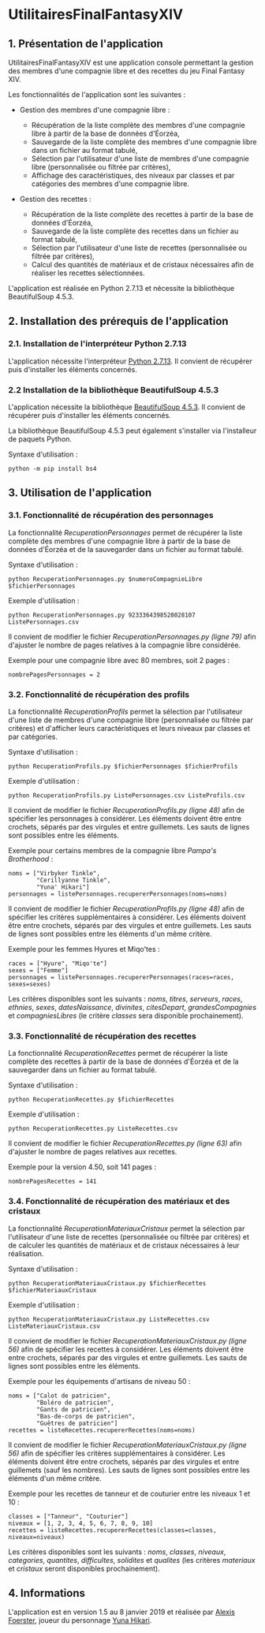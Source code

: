 # UtilitairesFinalFantasyXIV

## 1. Présentation de l'application

UtilitairesFinalFantasyXIV est une application console permettant la gestion des membres d'une compagnie libre et des recettes du jeu Final Fantasy XIV.

Les fonctionnalités de l'application sont les suivantes :

 - Gestion des membres d'une compagnie libre :
   - Récupération de la liste complète des membres d'une compagnie libre à partir de la base de données d'Éorzéa,
   - Sauvegarde de la liste complète des membres d'une compagnie libre dans un fichier au format tabulé,
   - Sélection par l'utilisateur d'une liste de membres d'une compagnie libre (personnalisée ou filtrée par critères),
   - Affichage des caractéristiques, des niveaux par classes et par catégories des membres d'une compagnie libre.

 - Gestion des recettes :
   - Récupération de la liste complète des recettes à partir de la base de données d'Éorzéa,
   - Sauvegarde de la liste complète des recettes dans un fichier au format tabulé,
   - Sélection par l'utilisateur d'une liste de recettes (personnalisée ou filtrée par critères),
   - Calcul des quantités de matériaux et de cristaux nécessaires afin de réaliser les recettes sélectionnées.

L'application est réalisée en Python 2.7.13 et nécessite la bibliothèque BeautifulSoup 4.5.3.

## 2. Installation des prérequis de l'application

### 2.1. Installation de l'interpréteur Python 2.7.13

L'application nécessite l'interpréteur [Python 2.7.13](https://www.python.org/downloads/release/python-2713/). Il convient de récupérer puis d'installer les éléments concernés.

### 2.2 Installation de la bibliothèque BeautifulSoup 4.5.3

L'application nécessite la bibliothèque [BeautifulSoup 4.5.3](https://pypi.org/project/beautifulsoup4/4.5.3/#files). Il convient de récupérer puis d'installer les éléments concernés.

La bibliothèque BeautifulSoup 4.5.3 peut également s'installer via l'installeur de paquets Python.

Syntaxe d'utilisation :

    python -m pip install bs4

## 3. Utilisation de l'application

### 3.1. Fonctionnalité de récupération des personnages

La fonctionnalité *RecuperationPersonnages* permet de récupérer la liste complète des membres d'une compagnie libre à partir de la base de données d'Éorzéa et de la sauvegarder dans un fichier au format tabulé.

Syntaxe d'utilisation :

    python RecuperationPersonnages.py $numeroCompagnieLibre $fichierPersonnages

Exemple d'utilisation :

    python RecuperationPersonnages.py 9233364398528028107 ListePersonnages.csv

Il convient de modifier le fichier *RecuperationPersonnages.py (ligne 79)* afin d'ajuster le nombre de pages relatives à la compagnie libre considérée.

Exemple pour une compagnie libre avec 80 membres, soit 2 pages :

    nombrePagesPersonnages = 2

### 3.2. Fonctionnalité de récupération des profils

La fonctionnalité *RecuperationProfils* permet la sélection par l'utilisateur d'une liste de membres d'une compagnie libre (personnalisée ou filtrée par critères) et d'afficher leurs caractéristiques et leurs niveaux par classes et par catégories.

Syntaxe d'utilisation :

    python RecuperationProfils.py $fichierPersonnages $fichierProfils

Exemple d'utilisation :

    python RecuperationProfils.py ListePersonnages.csv ListeProfils.csv

Il convient de modifier le fichier *RecuperationProfils.py (ligne 48)* afin de spécifier les personnages à considérer.
Les éléments doivent être entre crochets, séparés par des virgules et entre guillemets.
Les sauts de lignes sont possibles entre les éléments.

Exemple pour certains membres de la compagnie libre *Pampa's Brotherhood* :

    noms = ["Virbyker Tinkle",
            "Cerillyanne Tinkle",
            "Yuna' Hikari"]
    personnages = listePersonnages.recupererPersonnages(noms=noms)

Il convient de modifier le fichier *RecuperationProfils.py (ligne 48)* afin de spécifier les critères supplémentaires à considérer.
Les éléments doivent être entre crochets, séparés par des virgules et entre guillemets.
Les sauts de lignes sont possibles entre les éléments d'un même critère.

Exemple pour les femmes Hyures et Miqo'tes :

    races = ["Hyure", "Miqo'te"]
    sexes = ["Femme"]
    personnages = listePersonnages.recupererPersonnages(races=races, sexes=sexes)

Les critères disponibles sont les suivants : *noms*, *titres*, *serveurs*, *races*, *ethnies*, *sexes*, *datesNaissance*, *divinites*, *citesDepart*, *grandesCompagnies* et *compagniesLibres* (le critère *classes* sera disponible prochainement).

### 3.3. Fonctionnalité de récupération des recettes

La fonctionnalité *RecuperationRecettes* permet de récupérer la liste complète des recettes à partir de la base de données d'Éorzéa et de la sauvegarder dans un fichier au format tabulé.

Syntaxe d'utilisation :

    python RecuperationRecettes.py $fichierRecettes

Exemple d'utilisation :

    python RecuperationRecettes.py ListeRecettes.csv

Il convient de modifier le fichier *RecuperationRecettes.py (ligne 63)* afin d'ajuster le nombre de pages relatives aux recettes.

Exemple pour la version 4.50, soit 141 pages :

    nombrePagesRecettes = 141

### 3.4. Fonctionnalité de récupération des matériaux et des cristaux

La fonctionnalité *RecuperationMateriauxCristaux* permet la sélection par l'utilisateur d'une liste de recettes (personnalisée ou filtrée par critères) et de calculer les quantités de matériaux et de cristaux nécessaires à leur réalisation.

Syntaxe d'utilisation :

    python RecuperationMateriauxCristaux.py $fichierRecettes $fichierMateriauxCristaux

Exemple d'utilisation :

    python RecuperationMateriauxCristaux.py ListeRecettes.csv ListeMateriauxCristaux.csv

Il convient de modifier le fichier *RecuperationMateriauxCristaux.py (ligne 56)* afin de spécifier les recettes à considérer.
Les éléments doivent être entre crochets, séparés par des virgules et entre guillemets.
Les sauts de lignes sont possibles entre les éléments.

Exemple pour les équipements d'artisans de niveau 50 :

    noms = ["Calot de patricien",
            "Boléro de patricien",
            "Gants de patricien",
            "Bas-de-corps de patricien",
            "Guêtres de patricien"]
    recettes = listeRecettes.recupererRecettes(noms=noms)

Il convient de modifier le fichier *RecuperationMateriauxCristaux.py (ligne 56)* afin de spécifier les critères supplémentaires à considérer.
Les éléments doivent être entre crochets, séparés par des virgules et entre guillemets (sauf les nombres).
Les sauts de lignes sont possibles entre les éléments d'un même critère.

Exemple pour les recettes de tanneur et de couturier entre les niveaux 1 et 10 :

    classes = ["Tanneur", "Couturier"]
    niveaux = [1, 2, 3, 4, 5, 6, 7, 8, 9, 10]
    recettes = listeRecettes.recupererRecettes(classes=classes, niveaux=niveaux)

Les critères disponibles sont les suivants : *noms*, *classes*, *niveaux*, *categories*, *quantites*, *difficultes*, *solidites* et *qualites* (les critères *materiaux* et *cristaux* seront disponibles prochainement).

## 4. Informations

L'application est en version 1.5 au 8 janvier 2019 et réalisée par [Alexis Foerster](mailto:alexis.foerster@gmail.com), joueur du personnage [Yuna Hikari](https://fr.finalfantasyxiv.com/lodestone/character/8095216/).
